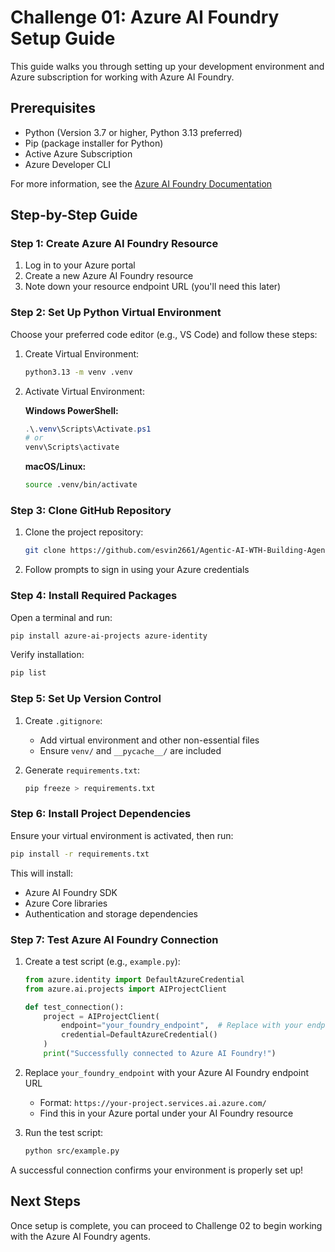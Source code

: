 # Challenge 01: Azure AI Foundry Setup Guide

This guide walks you through setting up your development environment and Azure subscription for working with Azure AI Foundry.

## Prerequisites

- Python (Version 3.7 or higher, Python 3.13 preferred)
- Pip (package installer for Python)
- Active Azure Subscription
- Azure Developer CLI

For more information, see the [Azure AI Foundry Documentation](https://learn.microsoft.com/en-us/azure/azure-ai-foundry/overview)

## Step-by-Step Guide

### Step 1: Create Azure AI Foundry Resource

1. Log in to your Azure portal
2. Create a new Azure AI Foundry resource
3. Note down your resource endpoint URL (you'll need this later)

### Step 2: Set Up Python Virtual Environment

Choose your preferred code editor (e.g., VS Code) and follow these steps:

1. Create Virtual Environment:
   ```bash
   python3.13 -m venv .venv
   ```

2. Activate Virtual Environment:
   
   **Windows PowerShell:**
   ```powershell
   .\.venv\Scripts\Activate.ps1
   # or
   venv\Scripts\activate
   ```
   
   **macOS/Linux:**
   ```bash
   source .venv/bin/activate
   ```

### Step 3: Clone GitHub Repository

1. Clone the project repository:
   ```bash
   git clone https://github.com/esvin2661/Agentic-AI-WTH-Building-Agent-to-Agent-Systems-in-Azure
   ```
2. Follow prompts to sign in using your Azure credentials

### Step 4: Install Required Packages

Open a terminal and run:
```bash
pip install azure-ai-projects azure-identity
```

Verify installation:
```bash
pip list
```

### Step 5: Set Up Version Control

1. Create `.gitignore`:
   - Add virtual environment and other non-essential files
   - Ensure `venv/` and `__pycache__/` are included

2. Generate `requirements.txt`:
   ```bash
   pip freeze > requirements.txt
   ```

### Step 6: Install Project Dependencies

Ensure your virtual environment is activated, then run:
```bash
pip install -r requirements.txt
```

This will install:
- Azure AI Foundry SDK
- Azure Core libraries
- Authentication and storage dependencies

### Step 7: Test Azure AI Foundry Connection

1. Create a test script (e.g., `example.py`):
   ```python
   from azure.identity import DefaultAzureCredential
   from azure.ai.projects import AIProjectClient

   def test_connection():
       project = AIProjectClient(
           endpoint="your_foundry_endpoint",  # Replace with your endpoint
           credential=DefaultAzureCredential()
       )
       print("Successfully connected to Azure AI Foundry!")
   ```

2. Replace `your_foundry_endpoint` with your Azure AI Foundry endpoint URL
   - Format: `https://your-project.services.ai.azure.com/`
   - Find this in your Azure portal under your AI Foundry resource

3. Run the test script:
   ```bash
   python src/example.py
   ```

A successful connection confirms your environment is properly set up!

## Next Steps

Once setup is complete, you can proceed to Challenge 02 to begin working with the Azure AI Foundry agents.


